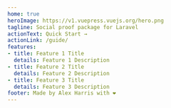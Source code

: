 ```yaml
---
home: true
heroImage: https://v1.vuepress.vuejs.org/hero.png
tagline: Social proof package for Laravel
actionText: Quick Start →
actionLink: /guide/
features:
- title: Feature 1 Title
  details: Feature 1 Description
- title: Feature 2 Title
  details: Feature 2 Description
- title: Feature 3 Title
  details: Feature 3 Description
footer: Made by Alex Harris with ❤️
---
```


